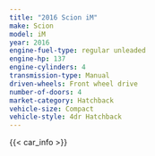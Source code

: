 ```yaml
---
title: "2016 Scion iM"
make: Scion
model: iM
year: 2016
engine-fuel-type: regular unleaded
engine-hp: 137
engine-cylinders: 4
transmission-type: Manual
driven-wheels: Front wheel drive
number-of-doors: 4
market-category: Hatchback
vehicle-size: Compact
vehicle-style: 4dr Hatchback
---
```


{{< car_info >}}
